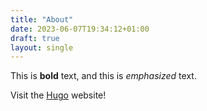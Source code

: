 ```yaml
---
title: "About"
date: 2023-06-07T19:34:12+01:00
draft: true
layout: single
---
```


This is **bold** text, and this is *emphasized* text.

Visit the [Hugo](https://gohugo.io) website!
